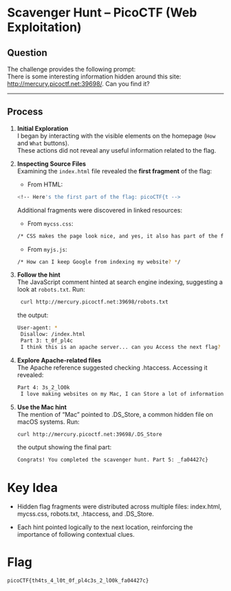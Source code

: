 # Scavenger Hunt – PicoCTF (Web Exploitation)

## Question
The challenge provides the following prompt:  
There is some interesting information hidden around this site: http://mercury.picoctf.net:39698/. Can you find it?

---

## Process

1. **Initial Exploration**  
   I began by interacting with the visible elements on the homepage (`How` and `What` buttons).  
   These actions did not reveal any useful information related to the flag.

2. **Inspecting Source Files**  
   Examining the `index.html` file revealed the **first fragment** of the flag:  
   - From HTML:
    ```bash
   <!-- Here's the first part of the flag: picoCTF{t -->
    ```
    Additional fragments were discovered in linked resources:  
    - From ```mycss.css```:
    ```bash
    /* CSS makes the page look nice, and yes, it also has part of the flag. Here's part 2: h4ts_4_l0 */
    ```  
    - From ```myjs.js```:  
    ```bash
    /* How can I keep Google from indexing my website? */
    ```
3. **Follow the hint**  
   The JavaScript comment hinted at search engine indexing, suggesting a look at ```robots.txt```.
   Run:
   ```bash
    curl http://mercury.picoctf.net:39698/robots.txt
   ```
   the output:
   ```bash
   User-agent: *
    Disallow: /index.html
    Part 3: t_0f_pl4c
    I think this is an apache server... can you Access the next flag?
    ```
   
4. **Explore Apache-related files**  
  The Apache reference suggested checking .htaccess.
   Accessing it revealed: 
   ```bash
   Part 4: 3s_2_lO0k
    I love making websites on my Mac, I can Store a lot of information there.
    ```
5. **Use the Mac hint**  
   The mention of “Mac” pointed to .DS_Store, a common hidden file on macOS systems.
   Run:
   ```bash
   curl http://mercury.picoctf.net:39698/.DS_Store
    ```
   the output showing the final part:
   ```bash
   Congrats! You completed the scavenger hunt. Part 5: _fa04427c}
    ```
# Key Idea
  - Hidden flag fragments were distributed across multiple files: index.html, mycss.css, robots.txt, .htaccess, and .DS_Store.

  - Each hint pointed logically to the next location, reinforcing the importance of following contextual clues.

# Flag
```bash
picoCTF{th4ts_4_l0t_0f_pl4c3s_2_lO0k_fa04427c}
```
   
   
   
   
